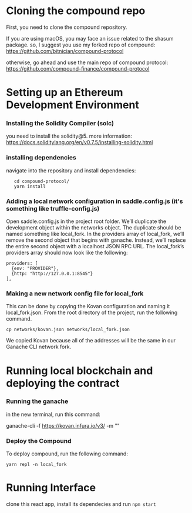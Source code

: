 # Cloning the compound repo

First, you need to clone the compound repository.

If you are using macOS, you may face an issue related to the shasum package. so, I suggest you use my forked repo of compound:
https://github.com/bitnician/compound-protocol

otherwise, go ahead and use the main repo of compound protocol:
https://github.com/compound-finance/compound-protocol

# Setting up an Ethereum Development Environment

### Installing the Solidity Compiler (solc)

you need to install the solidity@5. more information:
https://docs.soliditylang.org/en/v0.7.5/installing-solidity.html

### installing dependencies

navigate into the repository and install dependencies:

```
   cd compound-protocol/
   yarn install
```

### Adding a local network configuration in saddle.config.js (it's something like truffle-config.js)

Open saddle.config.js in the project root folder. We’ll duplicate the development object within the networks object. The duplicate should be named something like local_fork.
In the providers array of local_fork, we’ll remove the second object that begins with ganache. Instead, we’ll replace the entire second object with a localhost JSON RPC URL. The local_fork’s providers array should now look like the following:

```
providers: [
  {env: "PROVIDER"},
  {http: "http://127.0.0.1:8545"}
],
```

### Making a new network config file for local_fork

This can be done by copying the Kovan configuration and naming it local_fork.json. From the root directory of the project, run the following command.

```
cp networks/kovan.json networks/local_fork.json
```

We copied Kovan because all of the addresses will be the same in our Ganache CLI network fork.

# Running local blockchain and deploying the contract

### Running the ganache

in the new terminal, run this command:

ganache-cli -f https://kovan.infura.io/v3/<infuraProjectId> -m "<Your-Mnemonic>"

### Deploy the Compound

To deploy compound, run the following command:

```
yarn repl -n local_fork

```

# Running Interface

clone this react app, install its dependecies and run `npm start`
